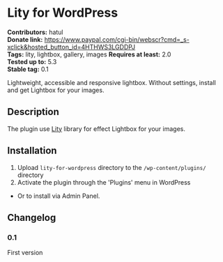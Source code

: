 # Lity for WordPress
**Contributors:** hatul  
**Donate link:** https://www.paypal.com/cgi-bin/webscr?cmd=_s-xclick&hosted_button_id=4HTHWS3LGDDPJ  
**Tags:** lity, lightbox, gallery, images 
**Requires at least:** 2.0  
**Tested up to:** 5.3  
**Stable tag:** 0.1  

Lightweight, accessible and responsive lightbox.
Without settings, install and get Lightbox for your images.


## Description 

The plugin use [Lity](https://sorgalla.com/lity/) library for effect Lightbox for your images.


## Installation 

1. Upload `lity-for-wordpress` directory to the `/wp-content/plugins/` directory
2. Activate the plugin through the 'Plugins' menu in WordPress

* Or to install via Admin Panel.


## Changelog 

### 0.1 
First version
